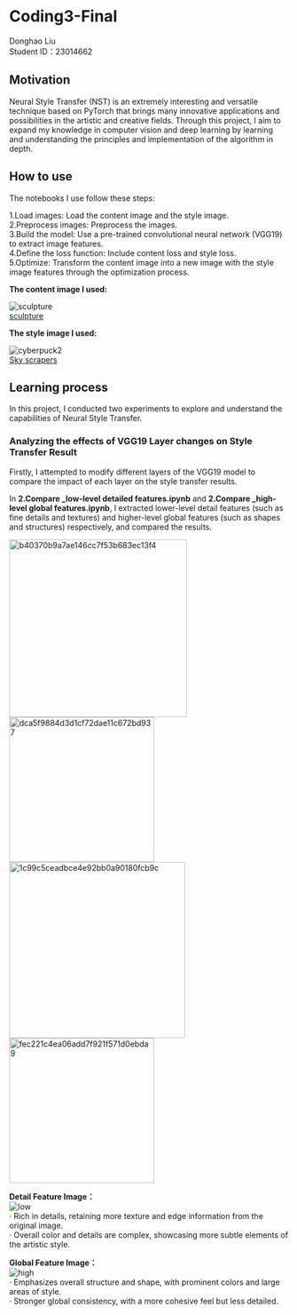 # Coding3-Final
Donghao Liu  
Student ID：23014662
## Motivation
Neural Style Transfer (NST) is an extremely interesting and versatile technique based on PyTorch that brings many innovative applications and possibilities in the artistic and creative fields. Through this project, I aim to expand my knowledge in computer vision and deep learning by learning and understanding the principles and implementation of the algorithm in depth.  
## How to use
The notebooks I use follow these steps:  
  
1.Load images: Load the content image and the style image.  
2.Preprocess images: Preprocess the images.  
3.Build the model: Use a pre-trained convolutional neural network (VGG19) to extract image features.  
4.Define the loss function: Include content loss and style loss.  
5.Optimize: Transform the content image into a new image with the style image features through the optimization process.  
  
**The content image I used:**  
  
![sculpture](https://github.com/Morlynn/Coding3-Final/assets/163441891/ee22d71c-06ca-4c0f-b2ee-b7eb351b16b0)  
[sculpture](https://www.pinterest.com/pin/323696291967075044/)
  
**The style image I used:**  
  
![cyberpuck2](https://github.com/Morlynn/Coding3-Final/assets/163441891/0d047df8-e381-42a5-a802-c8a933d672de)  
[Sky scrapers](https://in.pinterest.com/pin/316518680075673642/)


## Learning process
In this project, I conducted two experiments to explore and understand the capabilities of Neural Style Transfer.  
### Analyzing the effects of VGG19 Layer changes on Style Transfer Result
Firstly, I attempted to modify different layers of the VGG19 model to compare the impact of each layer on the style transfer results.

In **2.Compare _low-level detailed features.ipynb** and **2.Compare _high-level global features.ipynb**, I extracted lower-level detail features (such as fine details and textures) and higher-level global features (such as shapes and structures) respectively, and compared the results.

<img width="320" alt="b40370b9a7ae146cc7f53b683ec13f4" src="https://github.com/Morlynn/Coding3-Final/assets/163441891/4a154d95-6641-4173-9e30-bd4c8eb0a577">
<img width="261" alt="dca5f9884d3d1cf72dae11c672bd937" src="https://github.com/Morlynn/Coding3-Final/assets/163441891/32a6d828-0eb2-41eb-8f98-aaba602bcb77"> <br>
<img width="317" alt="1c99c5ceadbce4e92bb0a90180fcb9c" src="https://github.com/Morlynn/Coding3-Final/assets/163441891/ff7ccebc-1982-4ac7-8857-e1c375420dd7">
<img width="261" alt="fec221c4ea06add7f921f571d0ebda9" src="https://github.com/Morlynn/Coding3-Final/assets/163441891/bb20bd07-c98b-40d1-9ffe-2253b9de2712">  
  
**Detail Feature Image：**  
![low](https://github.com/Morlynn/Coding3-Final/assets/163441891/a66dd125-1a01-473a-b433-2bcdcf4891ca)  
· Rich in details, retaining more texture and edge information from the original image.  
· Overall color and details are complex, showcasing more subtle elements of the artistic style.  

**Global Feature Image：**  
![high](https://github.com/Morlynn/Coding3-Final/assets/163441891/59aa07cc-e83c-4b4c-a2de-62cdd68d383f)  
· Emphasizes overall structure and shape, with prominent colors and large areas of style.  
· Stronger global consistency, with a more cohesive feel but less detailed.  

